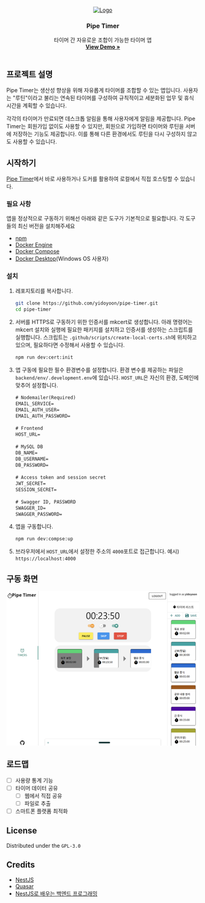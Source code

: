 <!-- PROJECT LOGO -->
<br />
<div align="center">
  <a href="https://github.com/yidoyoon/pipe_timer">
    <img                             src="https://img.yidoyoon.com/public/dummy-logo-black.png"
 alt="Logo" height="150px">
  </a>

<h3 align="center">Pipe Timer</h3>

  <p align="center">
    타이머 간 자유로운 조합이 가능한 타이머 앱
    <br />
    <a href="https://pipetimer.com"><strong>View Demo »</strong></a>
    <br />
    <br />
  </p>
</div>

## 프로젝트 설명

Pipe Timer는 생산성 향상을 위해 자유롭게 타이머를 조합할 수 있는 앱입니다. 사용자는 "루틴"이라고 불리는 연속된 타이머를 구성하여 규칙적이고 세분화된 업무 및 휴식 시간을 계획할 수 있습니다.

각각의 타이머가 만료되면 데스크톱 알림을 통해 사용자에게 알림을 제공합니다. Pipe Timer는 회원가입 없이도 사용할 수 있지만, 회원으로 가입하면 타이머와 루틴을 서버에 저장하는 기능도 제공합니다. 이를 통해 다른 환경에서도 루틴을 다시 구성하지 않고도 사용할 수 있습니다.

## 시작하기

[Pipe Timer](https://pipetimer.com)에서 바로 사용하거나 도커를 활용하여 로컬에서 직접 호스팅할 수 있습니다.

### 필요 사항

앱을 정상적으로 구동하기 위해선 아래와 같은 도구가 기본적으로 필요합니다. 각 도구들의 최신 버전을 설치해주세요

- [npm](https://github.com/nodesource/distributions#installation-instructions)
- [Docker Engine](https://docs.docker.com/engine/install/ubuntu/)
- [Docker Compose](https://docs.docker.com/compose/)
- [Docker Desktop](https://www.docker.com/products/docker-desktop/)(Windows OS 사용자)

### 설치

1. 레포지토리를 복사합니다.
   ```sh
   git clone https://github.com/yidoyoon/pipe-timer.git
   cd pipe-timer
   ```
2. 서버를 HTTPS로 구동하기 위한 인증서를 mkcert로 생성합니다. 아래 명령어는 mkcert 설치와 실행에 필요한 패키지를 설치하고 인증서를 생성하는 스크립트를 실행합니다. 스크립트는 `.github/scripts/create-local-certs.sh`에 위치하고 있으며, 필요하다면 수정해서 사용할 수 있습니다.
   ```sh
   npm run dev:cert:init
   ```
3. 앱 구동에 필요한 필수 환경변수를 설정합니다. 환경 변수를 제공하는 파일은 `backend/env/.development.env`에 있습니다. `HOST_URL`은 자신의 환경, 도메인에 맞추어 설정합니다.

   ```dotenv
   # Nodemailer(Required)
   EMAIL_SERVICE=
   EMAIL_AUTH_USER=
   EMAIL_AUTH_PASSWORD=

   # Frontend
   HOST_URL=

   # MySQL DB
   DB_NAME=
   DB_USERNAME=
   DB_PASSWORD=

   # Access token and session secret
   JWT_SECRET=
   SESSION_SECRET=

   # Swagger ID, PASSWORD
   SWAGGER_ID=
   SWAGGER_PASSWORD=
   ```

4. 앱을 구동합니다.

   ```sh
   npm run dev:compse:up
   ```

5. 브라우저에서 `HOST_URL`에서 설정한 주소의 `4000`포트로 접근합니다. 예시) `https://localhost:4000`

## 구동 화면

<img src="backend/images/demo_screenshot.png" alt="pipe_timer_example" width="800px">

## 로드맵

- [ ] 사용량 통계 기능
- [ ] 타이머 데이터 공유
  - [ ] 웹에서 직접 공유
  - [ ] 파일로 추출
- [ ] 스마트폰 플랫폼 최적화

## License

Distributed under the `GPL-3.0`

## Credits

- [NestJS](https://nestjs.com/)
- [Quasar](https://quasar.dev/)
- [NestJS로 배우는 백엔드 프로그래밍](https://wikidocs.net/book/7059)

[product-screenshot]: images/run_routine_example.png

